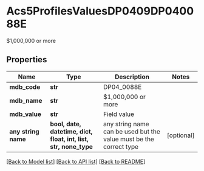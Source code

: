 # Acs5ProfilesValuesDP0409DP040088E

$1,000,000 or more

## Properties
Name | Type | Description | Notes
------------ | ------------- | ------------- | -------------
**mdb_code** | **str** | DP04_0088E | 
**mdb_name** | **str** | $1,000,000 or more | 
**mdb_value** | **str** | Field value | 
**any string name** | **bool, date, datetime, dict, float, int, list, str, none_type** | any string name can be used but the value must be the correct type | [optional]

[[Back to Model list]](../README.md#documentation-for-models) [[Back to API list]](../README.md#documentation-for-api-endpoints) [[Back to README]](../README.md)


